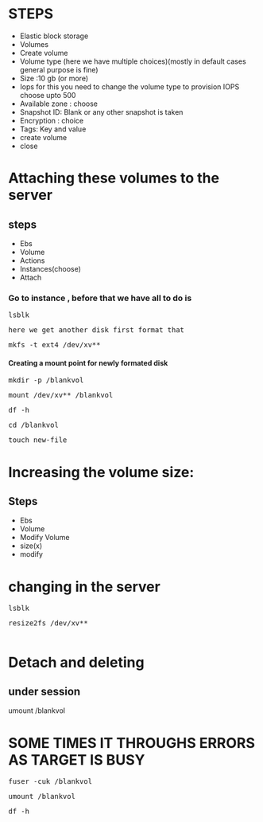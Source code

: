 # STEPS 
* Elastic block storage 
* Volumes 
* Create volume 
* Volume type (here we have multiple choices)(mostly in default cases general purpose is fine) 
* Size :10 gb (or more) 
* Iops for this you need to change the volume type to provision IOPS choose upto 500 
* Available zone : choose 
* Snapshot ID: Blank or any other snapshot is taken 
* Encryption :  choice 
* Tags: Key and value 
* create volume 
* close 
# Attaching these volumes to the server 
## steps 
* Ebs 
* Volume 
* Actions 
* Instances(choose) 
* Attach 
### Go to  instance , before that we have all to do is 
<pre>lsblk</pre>
<pre>here we get another disk first format that </pre>
<pre>mkfs -t ext4 /dev/xv**</pre>
#### Creating a mount point for newly formated disk
<pre>mkdir -p /blankvol</pre>
<pre>mount /dev/xv** /blankvol</pre>
<pre>df -h</pre>
<pre>cd /blankvol</pre>
<pre>touch new-file</pre> 
# Increasing the volume size: 
## Steps 
* Ebs 
* Volume 
* Modify Volume 
* size(x) 
* modify 
# changing in the server 
<pre>lsblk</pre>
<pre>resize2fs /dev/xv**</pre>
<pre></pre>
# Detach and deleting
## under session 
umount /blankvol
# SOME TIMES IT THROUGHS ERRORS AS TARGET IS BUSY
<pre>fuser -cuk /blankvol</pre>
<pre>umount /blankvol</pre>
<pre>df -h</pre>



